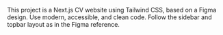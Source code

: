 <!-- Use this file to provide workspace-specific custom instructions to Copilot. For more details, visit https://code.visualstudio.com/docs/copilot/copilot-customization#_use-a-githubcopilotinstructionsmd-file -->

This project is a Next.js CV website using Tailwind CSS, based on a Figma design. Use modern, accessible, and clean code. Follow the sidebar and topbar layout as in the Figma reference.

